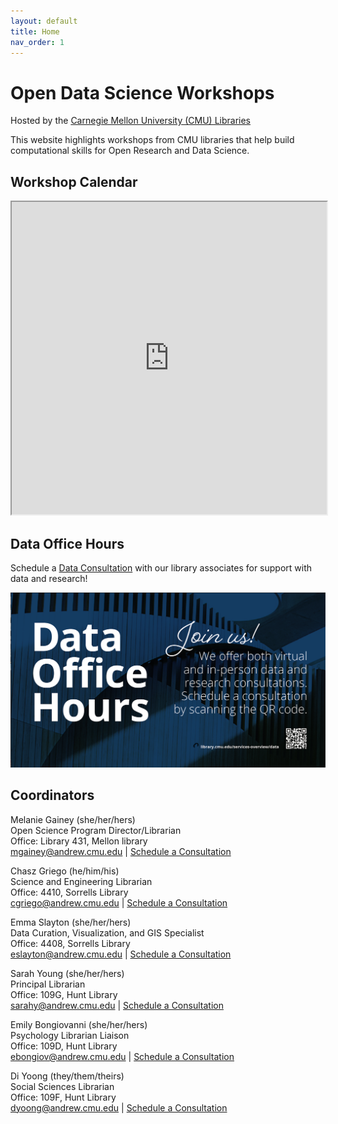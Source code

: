 ```yaml
---
layout: default
title: Home
nav_order: 1
---
```

# Open Data Science Workshops
Hosted by the [Carnegie Mellon University (CMU) Libraries](https://www.library.cmu.edu/)

This website highlights workshops from CMU libraries that help
build computational skills for Open Research and Data Science.

## Workshop Calendar

<iframe src="https://cmu.libcal.com/calendar/events/?cid=9148&t=d&d=0000-00-00&cal=9148&inc=0" width="100%" height="500px"></iframe>

## Data Office Hours

Schedule a [Data Consultation](https://library.cmu.edu/service/data-office-hours) with our library associates for support with data and research!

![Data Office Hours Flyer](content/img/data-office-hours.png)

## Coordinators

Melanie Gainey (she/her/hers)  
Open Science Program Director/Librarian  
Office: Library 431, Mellon library  
[mgainey@andrew.cmu.edu](mailto:mgainey@andrew.cmu.edu) | [Schedule a Consultation](https://cmu.libcal.com/appointment/42420)

Chasz Griego (he/him/his)  
Science and Engineering Librarian  
Office: 4410, Sorrells Library  
[cgriego@andrew.cmu.edu](mailto:cgriego@andrew.cmu.edu) | [Schedule a Consultation](https://cmu.libcal.com/appointments/cgriego)

Emma Slayton (she/her/hers)  
Data Curation, Visualization, and GIS Specialist  
Office: 4408, Sorrells Library  
[eslayton@andrew.cmu.edu](mailto:eslayton@andrew.cmu.edu) | [Schedule a Consultation](https://cmu.libcal.com/appointment/41060)

Sarah Young (she/her/hers)  
Principal Librarian  
Office: 109G, Hunt Library  
[sarahy@andrew.cmu.edu](mailto:sarahy@andrew.cmu.edu) | [Schedule a Consultation](https://cmu.libcal.com/appointments/sarahy)

Emily Bongiovanni (she/her/hers)  
Psychology Librarian Liaison  
Office: 109D, Hunt Library  
[ebongiov@andrew.cmu.edu](mailto:ebongiov@andrew.cmu.edu) | [Schedule a Consultation](https://cmu.libcal.com/appointments/emily)  

Di Yoong (they/them/theirs)  
Social Sciences Librarian  
Office: 109F, Hunt Library  
[dyoong@andrew.cmu.edu](mailto:dyoong@andrew.cmu.edu) | [Schedule a Consultation](https://cmu.libcal.com/appointments/dyoong)  
